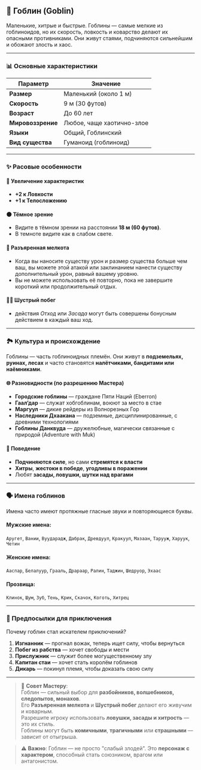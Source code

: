 ## 👺 Гоблин (Goblin)

Маленькие, хитрые и быстрые. Гоблины — самые мелкие из гоблиноидов, но их скорость, ловкость и коварство делают их опасными противниками. Они живут стаями, подчиняются сильнейшим и обожают злость и хаос.


---

### 📊 Основные характеристики

| Параметр | Значение |
|---------|--------|
| **Размер** | Маленький (около 1 м) |
| **Скорость** | 9 м (30 футов) |
| **Возраст** | До 60 лет |
| **Мировоззрение** | Любое, чаще хаотично-злое |
| **Языки** | Общий, Гоблинский |
| **Вид существа** | Гуманоид (гоблиноид) |

---

### ✨ Расовые особенности

#### 🧬 Увеличение характеристик
- **+2 к Ловкости**
- **+1 к Телосложению**

#### 🌑 Тёмное зрение
- Видите в тёмном зрении на расстоянии **18 м (60 футов)**.
- В темноте видите как в слабом свете.

#### 🧠 Разъяренная мелкота
- Когда вы наносите существу урон и размер существа больше чем ваш, вы можете этой атакой или заклинанием нанести существу дополнительный урон, равный вашему уровню.
- Вы не можете использовать её повторно, пока не завершите короткий или продолжительный отдых.

#### 🏃‍♂️ Шустрый побег
- действия *Отход* или *Засада* могут быть совершены бонусным действием в каждый ваш ход.

---

### 🏞️ Культура и происхождение

Гоблины — часть гоблиноидных племён. Они живут в **подземельях, руинах, лесах** и часто становятся **налётчиками, бандитами или наёмниками**.

#### 🌐 Разновидности (по разрешению Мастера)
- **Городские гоблины** — граждане Пяти Наций (Eberron)
- **Гаал’дар** — служат хобгоблинам, воюют за место в стае
- **Маргуул** — дикие рейдеры из Волнорезных Гор
- **Наследники Дхаакана** — подземные, дисциплинированные, с древними технологиями
- **Гоблины Данквуда** — дружелюбные, магически связанные с природой (Adventure with Muk)

#### 🧠 Поведение
- **Подчиняются силе**, но сами **стремятся к власти**
- **Хитры**, **жестоки в победе**, **угодливы в поражении**
- Любят **засады, ловушки, шутки над врагами**

---

### 🗣️ Имена гоблинов

Имена часто имеют протяжные гласные звуки и повторяющиеся буквы.

#### Мужские имена:
`Аругет`, `Вании`, `Вуударадж`, `Дабрак`, `Древдуул`, `Кракуул`, `Мазаан`, `Тарууж`, `Харуук`, `Четин`

#### Женские имена:
`Ааспар`, `Белалуур`, `Грааль`, `Драраар`, `Ралин`, `Таджин`, `Шедруор`, `Эхаас`

#### Прозвища:
`Клинок`, `Шум`, `Зуб`, `Тень`, `Крик`, `Скачок`, `Коготь`, `Хитрец`

---

### 🎯 Предпосылки для приключения

Почему гоблин стал искателем приключений?

1. **Изгнанник** — прогнал вожак, теперь ищет силу, чтобы вернуться
2. **Побег из рабства** — хочет свободы и мести
3. **Прислужник** — служит более могущественному злу
4. **Капитан стаи** — хочет стать королём гоблинов
5. **Дикарь** — покинул племя, чтобы доказать свою силу

---

> 📌 **Совет Мастеру**:  
> Гоблин — сильный выбор для **разбойников, волшебников, следопытов, монахов**.  
> Его **Разъяренная мелкота** и **Шустрый побег** делают его живучим и коварным.  
> Разрешите игроку использовать **ловушки, засады и хитрость** — это их стиль.  
> Гоблины могут быть **комичными**, **трагичными** или **страшными** — зависит от отыгрыша.

> ⚠️ **Важно**: Гоблин — не просто "слабый злодей". Это **персонаж с характером**, способный стать союзником, врагом или антагонистом.
